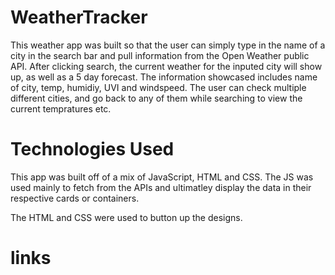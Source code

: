 # WeatherTracker

This weather app was built so that the user can simply type in the name of a city in the search bar and pull information from the Open Weather public API.  After clicking search, the current weather for the inputed city will show up, as well as a 5 day forecast.  The information showcased includes name of city, temp, humidiy, UVI and windspeed.   The user can check multiple different cities, and go back to any of them while searching to view the current tempratures etc. 

# Technologies Used 

This app was built off of a mix of JavaScript, HTML and CSS.  The JS was used mainly to fetch from the APIs and ultimatley display the data in their respective cards or containers.  

The HTML and CSS were used to button up the designs. 

# links 



